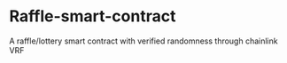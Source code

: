 # Raffle-smart-contract
A raffle/lottery smart contract with verified randomness through chainlink VRF
